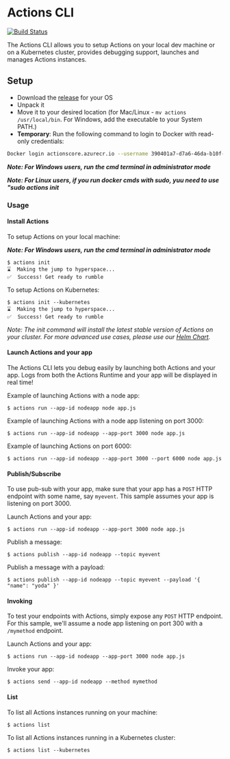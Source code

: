 # Actions CLI

[![Build Status](https://dev.azure.com/azure-octo/Actions/_apis/build/status/builds/cli%20build?branchName=master)](https://dev.azure.com/azure-octo/Actions/_build/latest?definitionId=6&branchName=master)

The Actions CLI allows you to setup Actions on your local dev machine or on a Kubernetes cluster, provides debugging support, launches and manages Actions instances.

## Setup

* Download the [release](https://github.com/actionscore/cli/releases) for your OS
* Unpack it
* Move it to your desired location (for Mac/Linux - ```mv actions /usr/local/bin```. For Windows, add the executable to your System PATH.)
* **Temporary**: Run the following command to login to Docker with read-only credentials:

```bash
Docker login actionscore.azurecr.io --username 390401a7-d7a6-46da-b10f-3ceff7a1cdd5 --password 485b3522-59bb-4152-8938-ca8b90108af6
```

__*Note: For Windows users, run the cmd terminal in administrator mode*__

__*Note: For Linux users, if you run docker cmds with sudo, yuu need to use "sudo actions init*__



### Usage

#### Install Actions

To setup Actions on your local machine:

__*Note: For Windows users, run the cmd terminal in administrator mode*__

```
$ actions init
⌛  Making the jump to hyperspace...
✅  Success! Get ready to rumble
```

To setup Actions on Kubernetes:

```
$ actions init --kubernetes
⌛  Making the jump to hyperspace...
✅  Success! Get ready to rumble
```

*Note: The init command will install the latest stable version of Actions on your cluster. For more advanced use cases, please use our [Helm Chart](https://github.com/actionscore/actions/tree/master/charts/actions-operator).*

#### Launch Actions and your app

The Actions CLI lets you debug easily by launching both Actions and your app.
Logs from both the Actions Runtime and your app will be displayed in real time!

Example of launching Actions with a node app:

```
$ actions run --app-id nodeapp node app.js
```

Example of launching Actions with a node app listening on port 3000:

```
$ actions run --app-id nodeapp --app-port 3000 node app.js
```

Example of launching Actions on port 6000:

```
$ actions run --app-id nodeapp --app-port 3000 --port 6000 node app.js
```

#### Publish/Subscribe

To use pub-sub with your app, make sure that your app has a ```POST``` HTTP endpoint with some name, say ```myevent```.
This sample assumes your app is listening on port 3000.

Launch Actions and your app:

```
$ actions run --app-id nodeapp --app-port 3000 node app.js
```

Publish a message:

```
$ actions publish --app-id nodeapp --topic myevent
```

Publish a message with a payload:

```
$ actions publish --app-id nodeapp --topic myevent --payload '{ "name": "yoda" }'
```

#### Invoking

To test your endpoints with Actions, simply expose any ```POST``` HTTP endpoint.
For this sample, we'll assume a node app listening on port 300 with a ```/mymethod``` endpoint.

Launch Actions and your app:

```
$ actions run --app-id nodeapp --app-port 3000 node app.js
```

Invoke your app:

```
$ actions send --app-id nodeapp --method mymethod
```

#### List

To list all Actions instances running on your machine:

```
$ actions list
```

To list all Actions instances running in a Kubernetes cluster:

```
$ actions list --kubernetes
```
